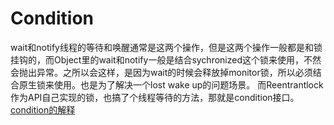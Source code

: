 # Condition

wait和notify线程的等待和唤醒通常是这两个操作，但是这两个操作一般都是和锁挂钩的，而Object里的wait和notify一般是结合sychronized这个锁来使用，不然会抛出异常。之所以会这样，是因为wait的时候会释放掉monitor锁，所以必须结合原生锁来使用。也是为了解决一个lost wake up的问题场景。
而Reentrantlock作为API自己实现的锁，也搞了个线程等待的方法，那就是condition接口。
[condition的解释](https://zhuanlan.zhihu.com/p/97292945)
